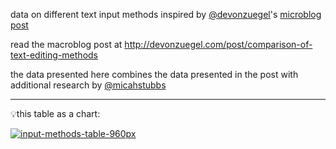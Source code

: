 data on different text input methods inspired by [@devonzuegel](https://twitter.com/devonzuegel)'s [microblog post](https://twitter.com/devonzuegel/status/1035905169802706944)

read the macroblog post at http://devonzuegel.com/post/comparison-of-text-editing-methods

the data presented here combines the data presented in the post with additional research by [@micahstubbs](https://twitter.com/micahstubbs)

---

💡this table as a chart:

[![input-methods-table-960px](https://user-images.githubusercontent.com/2119400/44952908-a9d0b480-ae3f-11e8-958c-7dd9830a19aa.jpg)](https://twitter.com/devonzuegel/status/1035905169802706944)
